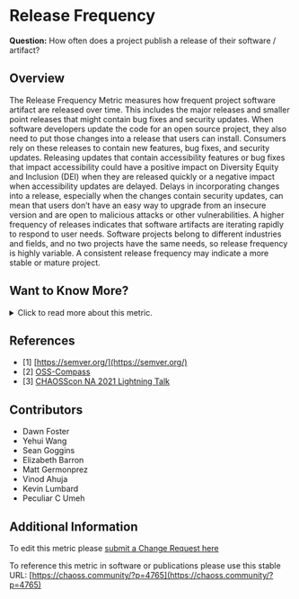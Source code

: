 # Release Frequency

**Question:** How often does a project publish a release of their software / artifact?

## Overview
The Release Frequency Metric measures how frequent project software artifact are released over time. This includes the major releases and smaller point releases that might contain bug fixes and security updates.
When software developers update the code for an open source project, they also need to put those changes into a release that users can install. Consumers rely on these releases to contain new features, bug fixes, and security updates. Releasing updates that contain accessibility features or bug fixes that impact accessibility could have a positive impact on Diversity Equity and Inclusion (DEI) when they are released quickly or a negative impact when accessibility updates are delayed. Delays in incorporating changes into a release, especially when the changes contain security updates, can mean that users don’t have an easy way to upgrade from an insecure version and are open to malicious attacks or other vulnerabilities.
A higher frequency of releases indicates that software artifacts are iterating rapidly to respond to user needs. Software projects belong to different industries and fields, and no two projects have the same needs, so release frequency is highly variable. A consistent release frequency may indicate a more stable or mature project.

## Want to Know More?
<span markdown="1"><details>
<summary>Click to read more about this metric.</summary>

### Data Collection Strategies

In many cases, this data can be collected from the same platform as the source code (e.g., GitHub, GitLab, Gitee); however, some projects may also release code via package managers, web pages, or other locations. The data collection should align with where the project publishes their releases and makes them available to their customers.

### Filters
- Type of release. E.g., major, minor, bug fix, pre-release, alpha, or based on semantic versioning [1].
- Tag name.
- Count. Total number of releases during the period.
- Dates. Creation, publication.
- Period of time. Start and finish date of the period. 
- Size. Bytes or lines of code.

### Visualizations
- Count per time period (i.e., weeks, months, years) over time

These could be grouped by applying the filters defined above. These could be represented as bar charts or as individual points with time running in the X axis.

[OSS-Compass](https://oss-compass.org/) Visualization[2]:
![OSS Compass Recent Releases Count visualization](https://raw.githubusercontent.com/chaoss/wg-common/main/focus-areas/time/images/release-frequency-oss-compass.png)

Visualization of Augur data using Python [3]:
![Releases visualized across time using data from Augur graphed using Python scripts](https://raw.githubusercontent.com/chaoss/wg-common/main/focus-areas/time/images/release-frequency-python-augur.png)

</details></span>

## References
- [1] [https://semver.org/](https://semver.org/)
- [2] [OSS-Compass](https://oss-compass.org/)
- [3] [CHAOSScon NA 2021 Lightning Talk](https://www.youtube.com/watch?v=DynqP2_W1ts)

## Contributors
- Dawn Foster
- Yehui Wang 
- Sean Goggins
- Elizabeth Barron 
- Matt Germonprez
- Vinod Ahuja
- Kevin Lumbard
- Peculiar C Umeh

## Additional Information
To edit this metric please [submit a Change Request here](https://github.com/chaoss/wg-common/blob/main/focus-areas/time/release-frequency.md)

To reference this metric in software or publications please use this stable URL: [https://chaoss.community/?p=4765](https://chaoss.community/?p=4765)


<!-- # For groupings in the knowledge base
Context tags: Lifecycle, Software
Keyword tags:release, bug fixes, security, version, release cycle, cadence
-->

